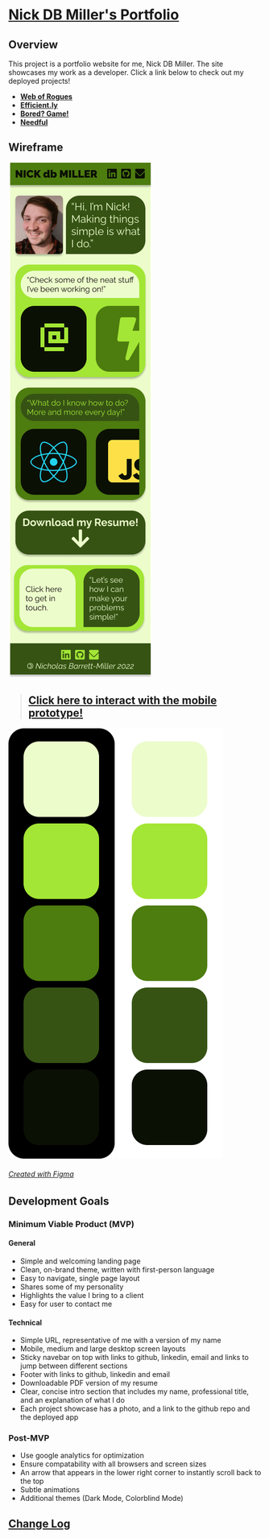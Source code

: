 # [**Nick DB Miller's Portfolio**]()

## Overview
This project is a portfolio website for me, Nick DB Miller. The site showcases my work as a developer. Click a link below to check out my deployed projects!

- [**Web of Rogues**](https://nickdbmiller.github.io/Web-of-Rogues-Game/)
- [**Efficient.ly**](https://builtefficiently.netlify.app/)
- [**Bored? Game!**](https://competent-noyce-c7b535.netlify.app/)
- [**Needful**](https://needfulshop.netlify.app/)

## Wireframe

![Landing Page Wireframe for Mobile Portfolio Site](./.github/img/Landing_Page.png)

> ## [Click here to interact with the mobile prototype!](https://www.figma.com/proto/NWPLo7KdAZocxH2CTsAqlz/Portfolio-Site?node-id=2%3A3&scaling=scale-down&page-id=0%3A1)

![Color Pallet on Dark Background](./.github/img/Pallet_DARK.png)
![Color Pallet on Light Background](./.github/img/Pallet_LIGHT.png)

###### [Created with Figma](https://figma.com/) 

## Development Goals

### Minimum Viable Product (MVP)

#### General
- Simple and welcoming landing page
- Clean, on-brand theme, written with first-person language
- Easy to navigate, single page layout
- Shares some of my personality
- Highlights the value I bring to a client
- Easy for user to contact me

#### Technical
- Simple URL, representative of me with a version of my name
- Mobile, medium and large desktop screen layouts
- Sticky navebar on top with links to github, linkedin, email and links to jump between different sections
- Footer with links to github, linkedin and email
- Downloadable PDF version of my resume
- Clear, concise intro section that includes my name, professional title, and an explanation of what I do 
- Each project showcase has a photo, and a link to the github repo and the deployed app

### Post-MVP
- Use google analytics for optimization
- Ensure compatability with all browsers and screen sizes
- An arrow that appears in the lower right corner to instantly scroll back to the top
- Subtle animations
- Additional themes (Dark Mode, Colorblind Mode)

## [Change Log](https://github.com/nickdbmiller/nickdbmiller_portfolio/commits/main)
